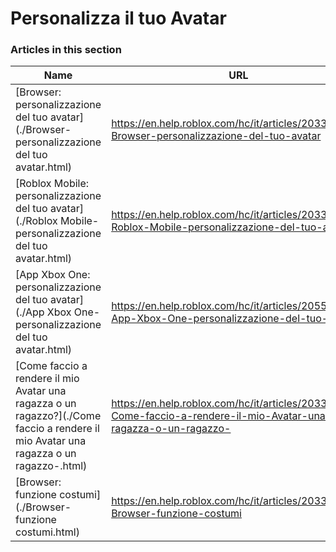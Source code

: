 # Personalizza il tuo Avatar  
### Articles in this section
Name|URL
-|-
[Browser: personalizzazione del tuo avatar](./Browser- personalizzazione del tuo avatar.html) |https://en.help.roblox.com/hc/it/articles/203313600-Browser-personalizzazione-del-tuo-avatar
[Roblox Mobile: personalizzazione del tuo avatar](./Roblox Mobile- personalizzazione del tuo avatar.html) |https://en.help.roblox.com/hc/it/articles/203313510-Roblox-Mobile-personalizzazione-del-tuo-avatar
[App Xbox One: personalizzazione del tuo avatar](./App Xbox One- personalizzazione del tuo avatar.html) |https://en.help.roblox.com/hc/it/articles/205557353-App-Xbox-One-personalizzazione-del-tuo-avatar
[Come faccio a rendere il mio Avatar una ragazza o un ragazzo?](./Come faccio a rendere il mio Avatar una ragazza o un ragazzo-.html) |https://en.help.roblox.com/hc/it/articles/203313700-Come-faccio-a-rendere-il-mio-Avatar-una-ragazza-o-un-ragazzo-
[Browser: funzione costumi](./Browser- funzione costumi.html) |https://en.help.roblox.com/hc/it/articles/203313710-Browser-funzione-costumi